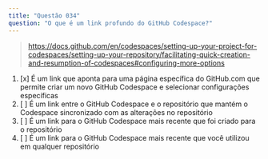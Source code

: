```yaml
---
title: "Questão 034"
question: "O que é um link profundo do GitHub Codespace?"
---
```


> https://docs.github.com/en/codespaces/setting-up-your-project-for-codespaces/setting-up-your-repository/facilitating-quick-creation-and-resumption-of-codespaces#configuring-more-options
1. [x] É um link que aponta para uma página específica do GitHub.com que permite criar um novo GitHub Codespace e selecionar configurações específicas
1. [ ] É um link entre o GitHub Codespace e o repositório que mantém o Codespace sincronizado com as alterações no repositório
1. [ ] É um link para o GitHub Codespace mais recente que foi criado para o repositório
1. [ ] É um link para o GitHub Codespace mais recente que você utilizou em qualquer repositório
